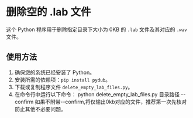 # 删除空的 .lab 文件

这个 Python 程序用于删除指定目录下大小为 0KB 的 `.lab` 文件及其对应的 `.wav` 文件。

## 使用方法

1. 确保您的系统已经安装了 Python。
2. 安装所需的依赖项：`pip install pydub`。
3. 下载或复制程序文件 `delete_empty_lab_files.py`。
4. 在命令行中运行以下命令：
python delete_empty_lab_files.py 目录路径 --confirm
如果不附带--confirm,将仅输出0kb对应的文件，推荐第一次先核对防止其他不必要问题。
